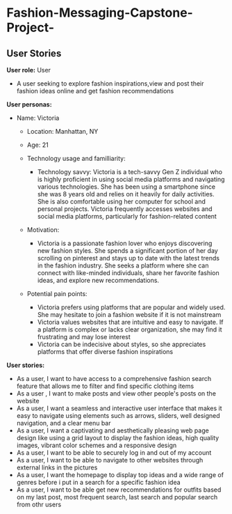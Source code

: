# Fashion-Messaging-Capstone-Project-
## User Stories

**User role:** User

-  A user seeking to explore fashion inspirations,view and post their fashion ideas online and get fashion recommendations 

**User personas:**
- Name: Victoria
    - Location: Manhattan, NY
    - Age: 21
    - Technology usage and familliarity:
        - Technology savvy: Victoria is a tech-savvy Gen Z individual who is highly proficient in using social media platforms and navigating various technologies. She has been using a smartphone since she was 8 years old and relies on it heavily for daily activities. She is also comfortable using her computer for school and personal projects. Victoria frequently accesses websites and social media platforms, particularly for fashion-related content

    - Motivation:
        - Victoria is a passionate fashion lover who enjoys discovering new fashion styles. She spends a significant portion of her day scrolling on pinterest and stays up to date with the latest trends in the fashion industry. She seeks a platform where she can connect with like-minded individuals, share her favorite fashion ideas, and explore new recommendations. 


    - Potential pain points:
        - Victoria prefers using platforms that are popular and widely used. She may hesitate to join a fashion website if it is not mainstream
        -  Victoria values websites that are intuitive and easy to navigate. If a platform is complex or lacks clear organization, she may find it frustrating and may lose interest
        - Victoria can be indecisive about styles, so she appreciates platforms that offer diverse fashion inspirations


**User stories:**
- As a user, I want to have access to a comprehensive fashion search feature that allows me to filter and find specific clothing items 
- As a user , I want to make posts and view other people's posts on the website
- As a user, I want a seamless and interactive user interface that makes it easy to navigate using elements such as arrows, sliders, well designed navigation, and a clear menu bar 
- As a user, I want a captivating and aesthetically pleasing web page design like using a grid layout to display the fashion ideas, high quality images, vibrant color schemes and a responsive design
- As a user, I want to be able to securely log in and out of my account
- As a user, I want to be able to navigate to other websites through external links in the pictures
- As a user, I want the homepage to display top ideas and a wide range of genres before i put in a search for a specific fashion idea
- As a user, I want to be able get new recommendations for outfits based on my last post, most frequent search, last search and popular search from othr users 
